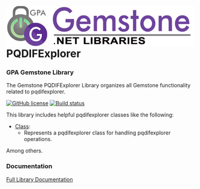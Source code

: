 <img align="right" src="img/gemstone-wide-600.png" alt="gemstone logo">

# PQDIFExplorer
### GPA Gemstone Library

The Gemstone PQDIFExplorer Library organizes all Gemstone functionality related to pqdifexplorer.

[![GitHub license](https://img.shields.io/github/license/gemstone/pqdifexplorer?color=4CC61E)](https://github.com/gemstone/pqdifexplorer/blob/master/LICENSE)
[![Build status](https://ci.appveyor.com/api/projects/status/ury75mtaq7tj1sp0?svg=true)](https://ci.appveyor.com/project/ritchiecarroll/pqdifexplorer)

This library includes helpful pqdifexplorer classes like the following:

* [Class](https://gemstone.github.io/pqdifexplorer/help/html/T_gemstone_pqdifexplorer_Class.htm):
  * Represents a pqdifexplorer class for handling pqdifexplorer operations.

Among others.

### Documentation
[Full Library Documentation](https://gemstone.github.io/pqdifexplorer/help)